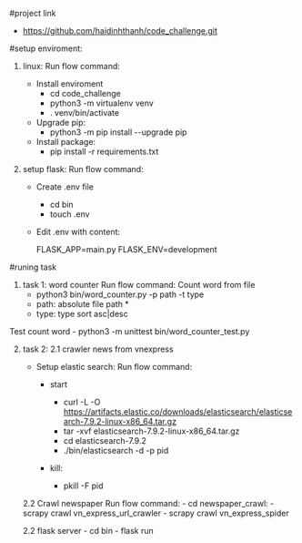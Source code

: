 #project link 

- https://github.com/haidinhthanh/code_challenge.git

#setup enviroment:

1. linux:
Run flow command:
    * Install enviroment
        -   cd code_challenge
        -   python3 -m virtualenv venv
        -   . venv/bin/activate
    * Upgrade pip:
        -   python3 -m pip install --upgrade pip
    * Install package:
        -   pip install -r requirements.txt

        
2. setup flask:
Run flow command:
    * Create .env file
        -   cd bin    
        -   touch .env
    * Edit .env with content:

        FLASK_APP=main.py
        FLASK_ENV=development
    

    
#runing task

1. task 1: word counter
Run flow command:
Count word from file
    -   python3 bin/word_counter.py -p path -t type
    * path: absolute file path *
    * type: type sort asc|desc

Test count word
    -   python3 -m unittest bin/word_counter_test.py
    
2. task 2:
    2.1 crawler news from vnexpress
    
    * Setup elastic search:
    Run flow command:
        * start
            -   curl -L -O https://artifacts.elastic.co/downloads/elasticsearch/elasticsearch-7.9.2-linux-x86_64.tar.gz
            -   tar -xvf elasticsearch-7.9.2-linux-x86_64.tar.gz
            -   cd elasticsearch-7.9.2
            -   ./bin/elasticsearch -d -p pid
        
        * kill:
            -   pkill -F pid
    
    2.2 Crawl newspaper
        Run flow command:
            -   cd newspaper_crawl:
            -   scrapy crawl vn_express_url_crawler
            -   scrapy crawl vn_express_spider
    
    2.2 flask server
        -  cd bin
        -  flask run
    
    
